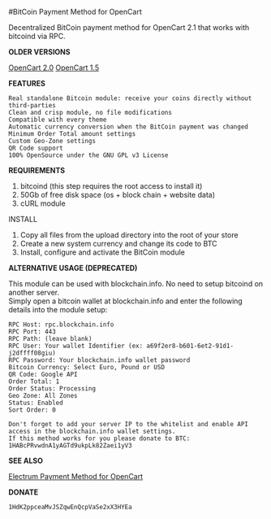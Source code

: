 #BitCoin Payment Method for OpenCart

Decentralized BitCoin payment method for OpenCart 2.1 that works with bitcoind via RPC.

**OLDER VERSIONS**

[OpenCart 2.0](https://github.com/shaman/opencart-bitcoin/tree/opencart-2.0)
[OpenCart 1.5](https://github.com/shaman/opencart-bitcoin/tree/opencart-1.5)

**FEATURES**  

    Real standalone Bitcoin module: receive your coins directly without third-parties  
    Clean and crisp module, no file modifications  
    Compatible with every theme  
    Automatic currency conversion when the BitCoin payment was changed  
    Minimum Order Total amount settings  
    Custom Geo-Zone settings  
    QR Code support  
    100% OpenSource under the GNU GPL v3 License  

**REQUIREMENTS**

1. bitcoind (this step requires the root access to install it)  
2. 50Gb of free disk space (os + block chain + website data)  
3. cURL module  

INSTALL  

1. Copy all files from the upload directory into the root of your store  
2. Create a new system currency and change its code to BTC  
3. Install, configure and activate the BitCoin module  

**ALTERNATIVE USAGE (DEPRECATED)**

This module can be used with blockchain.info. No need to setup bitcoind on another server.  
Simply open a bitcoin wallet at blockchain.info and enter the following details into the module setup:  

    RPC Host: rpc.blockchain.info  
    RPC Port: 443  
    RPC Path: (leave blank)  
    RPC User: Your wallet Identifier (ex: a69f2er8-b601-6et2-91d1-j2dffff08giu)  
    RPC Password: Your blockchain.info wallet password  
    Bitcoin Currency: Select Euro, Pound or USD  
    QR Code: Google API  
    Order Total: 1  
    Order Status: Processing  
    Geo Zone: All Zones  
    Status: Enabled  
    Sort Order: 0  

    Don't forget to add your server IP to the whitelist and enable API access in the blockchain.info wallet settings.  
    If this method works for you please donate to BTC: 1HABcPRvwdnA1yAGTd9ukpLk82Zaei1yV3  

**SEE ALSO**

[Electrum Payment Method for OpenCart](https://github.com/shaman/opencart-electrum)

**DONATE**

    1HdK2ppceaMvJSZqwEnQcpVaSe2xX3HYEa  
    
    